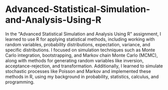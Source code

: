 # Advanced-Statistical-Simulation-and-Analysis-Using-R

In the "Advanced Statistical Simulation and Analysis Using R" assignment, I learned to use R for applying statistical methods, including working with random variables, probability distributions, expectation, variance, and specific distributions. I focused on simulation techniques such as Monte Carlo integration, bootstrapping, and Markov chain Monte Carlo (MCMC), along with methods for generating random variables like inversion, acceptance-rejection, and transformation. Additionally, I learned to simulate stochastic processes like Poisson and Markov and implemented these methods in R, using my background in probability, statistics, calculus, and programming.

